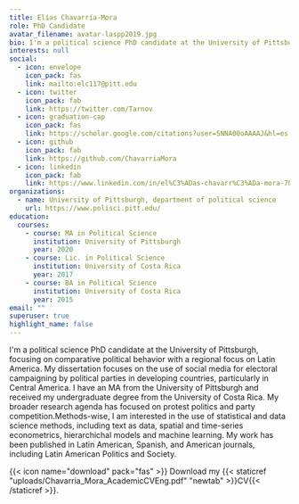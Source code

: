 ```yaml
---
title: Elías Chavarría-Mora
role: PhD Candidate
avatar_filename: avatar-laspp2019.jpg
bio: I'm a political science PhD candidate at the University of Pittsburgh, focusing on comparative political behavior with a regional focus on Latin America. My dissertation focuses on the use of social media for electoral campaigning by political parties in developing countries, particularly in Central America.  I have an an MA from the University of Pittsburgh and received my undergraduate degree from the University of Costa Rica. My broader research agenda has focused on protest politics and party competition. Methods-wise, I am interested in the use of statistical and data science methods, including text as data, spatial and time-series econometrics, hierarchichal models and machine learning. My work has been published in Latin American, Spanish, and American journals, including Latin American Politics and Society.
interests: null
social:
  - icon: envelope
    icon_pack: fas
    link: mailto:elc117@pitt.edu
  - icon: twitter
    icon_pack: fab
    link: https://twitter.com/Tarnov
  - icon: graduation-cap
    icon_pack: fas
    link: https://scholar.google.com/citations?user=5NNA00oAAAAJ&hl=es
  - icon: github
    icon_pack: fab
    link: https://github.com/ChavarriaMora
  - icon: linkedin
    icon_pack: fab
    link: https://www.linkedin.com/in/el%C3%ADas-chavarr%C3%ADa-mora-782831144/
organizations:
  - name: University of Pittsburgh, department of political science
    url: https://www.polisci.pitt.edu/
education:
  courses:
    - course: MA in Political Science
      institution: University of Pittsburgh
      year: 2020
    - course: Lic. in Political Science
      institution: University of Costa Rica
      year: 2017
    - course: BA in Political Science
      institution: University of Costa Rica
      year: 2015
email: ""
superuser: true
highlight_name: false
---
```

I'm a political science PhD candidate at the University of Pittsburgh, focusing on comparative political behavior with a regional focus on Latin America. My dissertation focuses on the use of social media for electoral campaigning by political parties in developing countries, particularly in Central America.  I have an MA from the University of Pittsburgh and received my undergraduate degree from the University of Costa Rica. My broader research agenda has focused on protest politics and party competition.Methods-wise, I am interested in the use of statistical and data science methods, including text as data, spatial and time-series econometrics, hierarchichal models and machine learning. My work has been published in Latin American, Spanish, and American journals, including Latin American Politics and Society. 

{{< icon name="download" pack="fas" >}} Download my {{< staticref "uploads/Chavarria_Mora_AcademicCVEng.pdf" "newtab" >}}CV{{< /staticref >}}.
